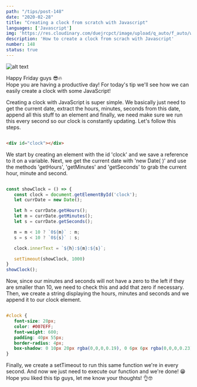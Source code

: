 ```yaml
---
path: "/tips/post-148"
date: "2020-02-28"
title: "Creating a clock from scratch with Javascript"
languages: ['Javascript']
img: 'https://res.cloudinary.com/duejrcpct/image/upload/q_auto/f_auto/w_1000/v1588142114/tips/148-1_zam0s7.png'
description: 'How to create a clock from scrach with Javascript'
number: 148
status: true
---
```


![alt text](https://res.cloudinary.com/duejrcpct/image/upload/q_auto/v1589127414/tips/148-2_y7updh.gif "Javascript clock")

Happy Friday guys 😎🔥  
Hope you are having a productive day! For today's tip we'll see how we can easily create a clock with some JavaScript!

Creating a clock with JavaScript is super simple. We basically just need to get the current date, extract the hours, minutes, seconds from this date, append all this stuff to an element and finally, we need make sure we run this every second so our clock is constantly updating. Let's follow this steps.

 ```html
 
<div id="clock"></div>

 ```

We start by creating an element with the id 'clock' and we save a reference to it on a variable. Next, we get the current date with 'new Date( )' and use the methods 'getHours', 'getMinutes' and 'getSeconds' to grab the current hour, minute and second.

 ```javascript
 
const showClock = () => {
    const clock = document.getElementById('clock');
    let currDate = new Date();

    let h = currDate.getHours();
    let m = currDate.getMinutes();
    let s = currDate.getSeconds();

    m = m < 10 ? `0${m}` : m;
    s = s < 10 ? `0${s}` : s;

    clock.innerText = `${h}:${m}:${s}`;

    setTimeout(showClock, 1000)
}
showClock();

 ```

Now, since our minutes and seconds will not have a zero to the left if they are smaller than 10, we need to check this and add that zero if necessary.
Then, we create a string displaying the hours, minutes and seconds and we append it to our clock element.

 ```css
 
#clock {
    font-size: 28px;
    color: #007EFF;
    font-weight: 600;
    padding: 40px 55px;
    border-radius: 4px;
    box-shadow: 0 10px 20px rgba(0,0,0,0.19), 0 6px 6px rgba(0,0,0,0.23);
}

 ```

Finally, we create a setTimeout to run this same function we're in every second. And now we just need to execute our function and we're done! 😁  
Hope you liked this tip guys, let me know your thoughts! 👌🤓

